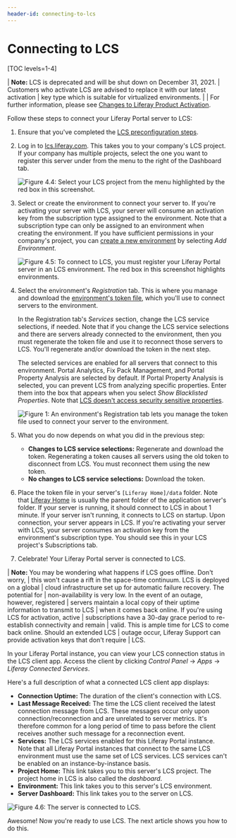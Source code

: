 ```yaml
---
header-id: connecting-to-lcs
---
```


# Connecting to LCS

[TOC levels=1-4]

| **Note:** LCS is deprecated and will be shut down on December 31, 2021. 
| Customers who activate LCS are advised to replace it with our latest activation
| key type which is suitable for virtualized environments. 
|
| For further information, please see [Changes to Liferay Product Activation](https://help.liferay.com/hc/en-us/articles/4402347960845-Changes-to-Liferay-Product-Activation).

Follow these steps to connect your Liferay Portal server to LCS:

1.  Ensure that you've completed the
    [LCS preconfiguration steps](/docs/6-2/deploy/-/knowledge_base/d/lcs-preconfiguration).

2.  Log in to
    [lcs.liferay.com](https://lcs.liferay.com).
    This takes you to your company's LCS project. If your company has multiple
    projects, select the one you want to register this server under from the
    menu to the right of the Dashboard tab.

    ![Figure 4.4: Select your LCS project from the menu highlighted by the red box in this screenshot.](../../images/lcs-select-project.png)

3.  Select or create the environment to connect your server to. If you're
    activating your server with LCS, your server will consume an activation key
    from the subscription type assigned to the environment. Note that a
    subscription type can only be assigned to an environment when creating the
    environment. If you have sufficient permissions in your company's project,
    you can
    [create a new environment](/docs/6-2/deploy/-/knowledge_base/d/using-lcs#creating-an-environment)
    by selecting *Add Environment*.

    ![Figure 4.5: To connect to LCS, you must register your Liferay Portal server in an LCS environment. The red box in this screenshot highlights environments.](../../images/lcs-registration-select-environment.png)

4.  Select the environment's *Registration* tab. This is where you manage and
    download the
    [environment's token file](/docs/6-2/deploy/-/knowledge_base/d/using-lcs#using-environment-tokens),
    which you'll use to connect servers to the environment.

    In the Registration tab's *Services* section, change the LCS service
    selections, if needed. Note that if you change the LCS service selections
    and there are servers already connected to the environment, then you must
    regenerate the token file and use it to reconnect those servers to LCS.
    You'll regenerate and/or download the token in the next step.

    The selected services are enabled for all servers that connect to this
    environment. Portal Analytics, Fix Pack Management, and Portal Property
    Analysis are selected by default. If Portal Property Analysis is selected,
    you can prevent LCS from analyzing specific properties. Enter them into the
    box that appears when you select *Show Blacklisted Properties*. Note that
    [LCS doesn't access security sensitive properties](/docs/6-2/deploy/-/knowledge_base/d/using-lcs#what-lcs-stores-about-your-liferay-servers).

    ![Figure 1: An environment's Registration tab lets you manage the token file used to connect your server to the environment.](../../images/lcs-registration.png)

5.  What you do now depends on what you did in the previous step:

    -   **Changes to LCS service selections:** Regenerate and download the
        token. Regenerating a token causes all servers using the old token to
        disconnect from LCS. You must reconnect them using the new token.
    -   **No changes to LCS service selections:** Download the token.

6.  Place the token file in your server's `[Liferay Home]/data` folder. Note
    that
    [Liferay Home](/docs/6-2/deploy/-/knowledge_base/d/liferay-home)
    is usually the parent folder of the application server's folder. If your
    server is running, it should connect to LCS in about 1 minute. If your
    server isn't running, it connects to LCS on startup. Upon connection, your
    server appears in LCS. If you're activating your server with LCS, your
    server consumes an activation key from the environment's subscription type.
    You should see this in your LCS project's Subscriptions tab.

7.  Celebrate! Your Liferay Portal server is connected to LCS.

| **Note:** You may be wondering what happens if LCS goes offline. Don't worry,
| this won't cause a rift in the space-time continuum. LCS is deployed on a global
| cloud infrastructure set up for automatic failure recovery. The potential for
| non-availability is very low. In the event of an outage, however, registered
| servers maintain a local copy of their uptime information to transmit to LCS
| when it comes back online. If you're using LCS for activation, active
| subscriptions have a 30-day grace period to re-establish connectivity and remain
| valid. This is ample time for LCS to come back online. Should an extended LCS
| outage occur, Liferay Support can provide activation keys that don't require
| LCS.

In your Liferay Portal instance, you can view your LCS connection status in the
LCS client app. Access the client by clicking *Control Panel* &rarr; *Apps*
&rarr; *Liferay Connected Services*.

Here's a full description of what a connected LCS client app displays:

- **Connection Uptime:** The duration of the client's connection with LCS.
- **Last Message Received:** The time the LCS client received the latest
  connection message from LCS. These messages occur only upon
  connection/reconnection and are unrelated to server metrics. It's therefore
  common for a long period of time to pass before the client receives another
  such message for a reconnection event.
- **Services:** The LCS services enabled for this Liferay Portal instance. Note
  that all Liferay Portal instances that connect to the same LCS environment
  must use the same set of LCS services. LCS services can't be enabled on an
  instance-by-instance basis.
- **Project Home:** This link takes you to this server's LCS project. The
  project home in LCS is also called the *dashboard*.
- **Environment:** This link takes you to this server's LCS environment.
- **Server Dashboard:** This link takes you to the server on LCS.

![Figure 4.6: The server is connected to LCS.](../../images/lcs-server-connected.png)

Awesome! Now you're ready to use LCS. The next article shows you how to do this.
